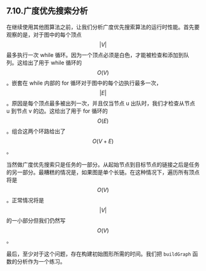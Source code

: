 ## 7.10.广度优先搜索分析

在继续使用其他图算法之前，让我们分析广度优先搜索算法的运行时性能。首先要观察的是，对于图中的每个顶点 $$|V|$$ 最多执行一次 while 循环。因为一个顶点必须是白色，才能被检查和添加到队列。这给出了用于 while 循环的 $$O(V)$$。嵌套在 while 内部的 for 循环对于图中的每个边执行最多一次，$$|E|$$。原因是每个顶点最多被出列一次，并且仅当节点 u 出队时，我们才检查从节点 u 到节点 v 的边。这给出了用于 for 循环的 $$O(E)$$ 。组合这两个环路给出了 $$O(V+E)$$。

当然做广度优先搜索只是任务的一部分。从起始节点到目标节点的链接之后是任务的另一部分。最糟糕的情况是，如果图是单个长链。在这种情况下，遍历所有顶点将是 $$O(V)$$。正常情况将是 $$|V|$$ 的一小部分但我们仍然写 $$O(V)$$。

最后，至少对于这个问题，存在构建初始图形所需的时间。我们把 `buildGraph` 函数的分析作为一个练习。
